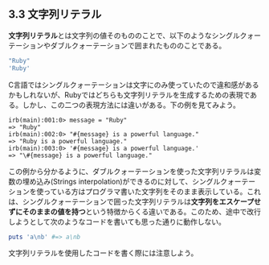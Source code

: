 ## 3.3 文字列リテラル

**文字列リテラル**とは文字列の値そのもののことで、以下のようなシングルクォーテーションやダブルクォーテーションで囲まれたもののことである。

```ruby
"Ruby"
'Ruby'
```

C言語ではシングルクォーテーションは文字にのみ使っていたので違和感があるかもしれないが、Rubyではどちらも文字列リテラルを生成するための表現である。しかし、この二つの表現方法には違いがある。下の例を見てみよう。

```
irb(main):001:0> message = "Ruby"
=> "Ruby"
irb(main):002:0> "#{message} is a powerful language."
=> "Ruby is a powerful language."
irb(main):003:0> '#{message} is a powerful language.'
=> "\#{message} is a powerful language."
```

この例から分かるように、ダブルクォーテーションを使った文字列リテラルは変数の埋め込み(Strings interpolation)ができるのに対して、シングルクォーテーションを使っている方はプログラマ書いた文字列をそのまま表示している。これは、シングルクォーテーションで囲った文字列リテラルは**文字列をエスケープせずにそのままの値を持つ**という特徴からくる違いである。このため、途中で改行しようとして次のようなコードを書いても思った通りに動作しない。

```ruby
puts 'a\nb' #=> a\nb
```

文字列リテラルを使用したコードを書く際には注意しよう。